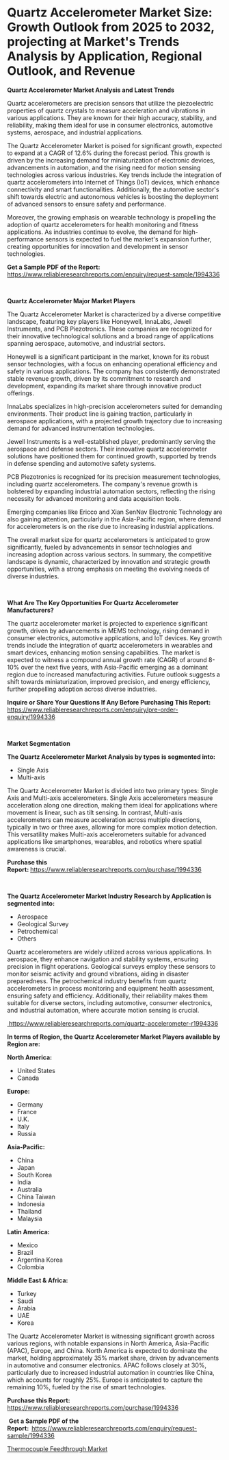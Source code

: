 <p><h1>Quartz Accelerometer Market Size: Growth Outlook from 2025 to 2032, projecting at Market's Trends Analysis by Application, Regional Outlook, and Revenue</h1></p><p><strong>Quartz Accelerometer Market Analysis and Latest Trends</strong></p>
<p><p>Quartz accelerometers are precision sensors that utilize the piezoelectric properties of quartz crystals to measure acceleration and vibrations in various applications. They are known for their high accuracy, stability, and reliability, making them ideal for use in consumer electronics, automotive systems, aerospace, and industrial applications.</p><p>The Quartz Accelerometer Market is poised for significant growth, expected to expand at a CAGR of 12.6% during the forecast period. This growth is driven by the increasing demand for miniaturization of electronic devices, advancements in automation, and the rising need for motion sensing technologies across various industries. Key trends include the integration of quartz accelerometers into Internet of Things (IoT) devices, which enhance connectivity and smart functionalities. Additionally, the automotive sector's shift towards electric and autonomous vehicles is boosting the deployment of advanced sensors to ensure safety and performance.</p><p>Moreover, the growing emphasis on wearable technology is propelling the adoption of quartz accelerometers for health monitoring and fitness applications. As industries continue to evolve, the demand for high-performance sensors is expected to fuel the market's expansion further, creating opportunities for innovation and development in sensor technologies.</p></p>
<p><strong>Get a Sample PDF of the Report:&nbsp;</strong> <a href="https://www.reliableresearchreports.com/enquiry/request-sample/1994336?utm_campaign=2294&utm_medium=2&utm_source=Github&utm_content=ia&utm_term=20022025&utm_id=quartz-accelerometer">https://www.reliableresearchreports.com/enquiry/request-sample/1994336</a></p>
<p>&nbsp;</p>
<p><strong>Quartz Accelerometer Major Market Players</strong></p>
<p><p>The Quartz Accelerometer Market is characterized by a diverse competitive landscape, featuring key players like Honeywell, InnaLabs, Jewell Instruments, and PCB Piezotronics. These companies are recognized for their innovative technological solutions and a broad range of applications spanning aerospace, automotive, and industrial sectors.</p><p>Honeywell is a significant participant in the market, known for its robust sensor technologies, with a focus on enhancing operational efficiency and safety in various applications. The company has consistently demonstrated stable revenue growth, driven by its commitment to research and development, expanding its market share through innovative product offerings.</p><p>InnaLabs specializes in high-precision accelerometers suited for demanding environments. Their product line is gaining traction, particularly in aerospace applications, with a projected growth trajectory due to increasing demand for advanced instrumentation technologies.</p><p>Jewell Instruments is a well-established player, predominantly serving the aerospace and defense sectors. Their innovative quartz accelerometer solutions have positioned them for continued growth, supported by trends in defense spending and automotive safety systems.</p><p>PCB Piezotronics is recognized for its precision measurement technologies, including quartz accelerometers. The company's revenue growth is bolstered by expanding industrial automation sectors, reflecting the rising necessity for advanced monitoring and data acquisition tools.</p><p>Emerging companies like Ericco and Xian SenNav Electronic Technology are also gaining attention, particularly in the Asia-Pacific region, where demand for accelerometers is on the rise due to increasing industrial applications.</p><p>The overall market size for quartz accelerometers is anticipated to grow significantly, fueled by advancements in sensor technologies and increasing adoption across various sectors. In summary, the competitive landscape is dynamic, characterized by innovation and strategic growth opportunities, with a strong emphasis on meeting the evolving needs of diverse industries.</p></p>
<p>&nbsp;</p>
<p><strong>What Are The Key Opportunities For Quartz Accelerometer Manufacturers?</strong></p>
<p><p>The quartz accelerometer market is projected to experience significant growth, driven by advancements in MEMS technology, rising demand in consumer electronics, automotive applications, and IoT devices. Key growth trends include the integration of quartz accelerometers in wearables and smart devices, enhancing motion sensing capabilities. The market is expected to witness a compound annual growth rate (CAGR) of around 8-10% over the next five years, with Asia-Pacific emerging as a dominant region due to increased manufacturing activities. Future outlook suggests a shift towards miniaturization, improved precision, and energy efficiency, further propelling adoption across diverse industries.</p></p>
<p><strong>Inquire or Share Your Questions If Any Before Purchasing This Report:</strong> <a href="https://www.reliableresearchreports.com/enquiry/pre-order-enquiry/1994336?utm_campaign=2294&utm_medium=2&utm_source=Github&utm_content=ia&utm_term=20022025&utm_id=quartz-accelerometer">https://www.reliableresearchreports.com/enquiry/pre-order-enquiry/1994336</a></p>
<p>&nbsp;</p>
<p><strong>Market Segmentation</strong></p>
<p><strong>The Quartz Accelerometer Market Analysis by types is segmented into:</strong></p>
<p><ul><li>Single Axis</li><li>Multi-axis</li></ul></p>
<p><p>The Quartz Accelerometer Market is divided into two primary types: Single Axis and Multi-axis accelerometers. Single Axis accelerometers measure acceleration along one direction, making them ideal for applications where movement is linear, such as tilt sensing. In contrast, Multi-axis accelerometers can measure acceleration across multiple directions, typically in two or three axes, allowing for more complex motion detection. This versatility makes Multi-axis accelerometers suitable for advanced applications like smartphones, wearables, and robotics where spatial awareness is crucial.</p></p>
<p><strong>Purchase this Report:&nbsp;</strong><a href="https://www.reliableresearchreports.com/purchase/1994336?utm_campaign=2294&utm_medium=2&utm_source=Github&utm_content=ia&utm_term=20022025&utm_id=quartz-accelerometer">https://www.reliableresearchreports.com/purchase/1994336</a></p>
<p>&nbsp;</p>
<p><strong>The Quartz Accelerometer Market Industry Research by Application is segmented into:</strong></p>
<p><ul><li>Aerospace</li><li>Geological Survey</li><li>Petrochemical</li><li>Others</li></ul></p>
<p><p>Quartz accelerometers are widely utilized across various applications. In aerospace, they enhance navigation and stability systems, ensuring precision in flight operations. Geological surveys employ these sensors to monitor seismic activity and ground vibrations, aiding in disaster preparedness. The petrochemical industry benefits from quartz accelerometers in process monitoring and equipment health assessment, ensuring safety and efficiency. Additionally, their reliability makes them suitable for diverse sectors, including automotive, consumer electronics, and industrial automation, where accurate motion sensing is crucial.</p></p>
<p><a href="https://www.reliableresearchreports.com/quartz-accelerometer-r1994336?utm_campaign=2294&utm_medium=2&utm_source=Github&utm_content=ia&utm_term=20022025&utm_id=quartz-accelerometer">&nbsp;https://www.reliableresearchreports.com/quartz-accelerometer-r1994336</a></p>
<p><strong>In terms of Region, the Quartz Accelerometer Market Players available by Region are:</strong></p>
<p>
    <p> <strong> North America: </strong>
        <ul>
            <li>United States</li>
            <li>Canada</li>
        </ul>
        </p> 
    <p> <strong> Europe: </strong>
        <ul>
            <li>Germany</li>
            <li>France</li>
            <li>U.K.</li>
            <li>Italy</li>
            <li>Russia</li>
        </ul>
        </p> 
    <p> <strong> Asia-Pacific: </strong>
        <ul>
            <li>China</li>
            <li>Japan</li>
            <li>South Korea</li>
            <li>India</li>
            <li>Australia</li>
            <li>China Taiwan</li>
            <li>Indonesia</li>
            <li>Thailand</li>
            <li>Malaysia</li>
        </ul>
        </p> 
    <p> <strong> Latin America: </strong>
        <ul>
            <li>Mexico</li>
            <li>Brazil</li>
            <li>Argentina Korea</li>
            <li>Colombia</li>
        </ul>
        </p> 
    <p> <strong> Middle East & Africa: </strong>
        <ul>
            <li>Turkey</li>
            <li>Saudi</li>
            <li>Arabia</li>
            <li>UAE</li>
            <li>Korea</li>
        </ul>
    </p>
    </p>
<p><p>The Quartz Accelerometer Market is witnessing significant growth across various regions, with notable expansions in North America, Asia-Pacific (APAC), Europe, and China. North America is expected to dominate the market, holding approximately 35% market share, driven by advancements in automotive and consumer electronics. APAC follows closely at 30%, particularly due to increased industrial automation in countries like China, which accounts for roughly 25%. Europe is anticipated to capture the remaining 10%, fueled by the rise of smart technologies.</p></p>
<p><strong>Purchase this Report: </strong><a href="https://www.reliableresearchreports.com/purchase/1994336?utm_campaign=2294&utm_medium=2&utm_source=Github&utm_content=ia&utm_term=20022025&utm_id=quartz-accelerometer">https://www.reliableresearchreports.com/purchase/1994336</a></p>
<p>&nbsp;<strong>Get a Sample PDF of the Report:&nbsp;&nbsp;</strong><a href="https://www.reliableresearchreports.com/enquiry/request-sample/1994336?utm_campaign=2294&utm_medium=2&utm_source=Github&utm_content=ia&utm_term=20022025&utm_id=quartz-accelerometer">https://www.reliableresearchreports.com/enquiry/request-sample/1994336</a></p>
<p><strong></strong></p>
<p><p><a href="https://github.com/antonioc6hal/Market-Research-Report-List-1/blob/main/thermocouple-feedthrough-market.md?utm_campaign=2294&utm_medium=2&utm_source=Github&utm_content=ia&utm_term=20022025&utm_id=quartz-accelerometer">Thermocouple Feedthrough Market</a></p></p>